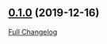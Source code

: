 ## [0.1.0](https://github.com/ugate/sqler/tree/v0.1.0) (2019-12-16)
[Full Changelog](https://github.com/ugate/sqler/compare/v0.1.0...v0.1.0)
